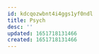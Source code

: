```yaml
---
id: kdcqozwbnt4i4ggs1yf0ndl
title: Psych
desc: ''
updated: 1651718131466
created: 1651718131466
---
```


